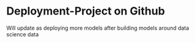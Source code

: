# Deployment-Project on Github

Will update as deploying more models after building models around data science data
